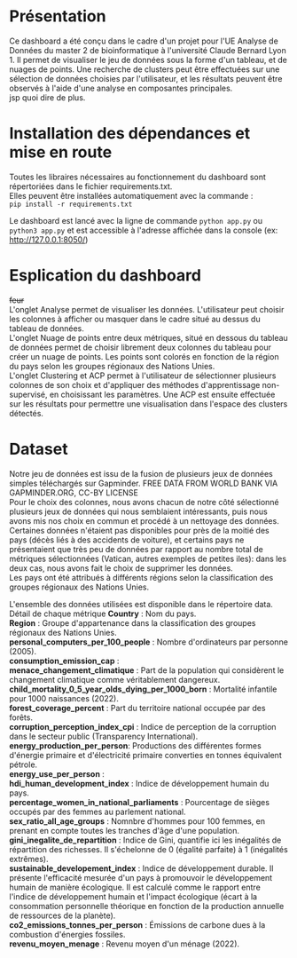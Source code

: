 # Présentation
Ce dashboard a été conçu dans le cadre d'un projet pour l'UE Analyse de Données du master 2 de bioinformatique à l'université Claude Bernard Lyon 1.
Il permet de visualiser le jeu de données sous la forme d'un tableau, et de nuages de points. Une recherche de clusters peut être effectuées sur une sélection de données choisies par l'utilisateur, et les résultats peuvent être observés à l'aide d'une analyse en composantes principales.  
jsp quoi dire de plus.  

# Installation des dépendances et mise en route
Toutes les libraires nécessaires au fonctionnement du dashboard sont répertoriées dans le fichier requirements.txt.  
Elles peuvent être installées automatiquement avec la commande :  
`pip install -r requirements.txt`

Le dashboard est lancé avec la ligne de commande `python app.py` ou `python3 app.py` et est accessible à l'adresse affichée dans la console (ex: http://127.0.0.1:8050/)

# Esplication du dashboard
~~feur~~  
L'onglet Analyse permet de visualiser les données. L'utilisateur peut choisir les colonnes à afficher ou masquer dans le cadre situé au dessus du tableau de données.  
L'onglet Nuage de points entre deux métriques, situé en dessous du tableau de données permet de choisir librement deux colonnes du tableau pour créer un nuage de points. Les points sont colorés en fonction de la région du pays selon les groupes régionaux des Nations Unies.  
L'onglet Clustering et ACP permet à l'utilisateur de sélectionner plusieurs colonnes de son choix et d'appliquer des méthodes d'apprentissage non-supervisé, en choisissant les paramètres. Une ACP est ensuite effectuée sur les résultats pour permettre une visualisation dans l'espace des clusters détectés.  

# Dataset  
Notre jeu de données est issu de la fusion de plusieurs jeux de données simples téléchargés sur Gapminder.  FREE DATA FROM WORLD BANK VIA GAPMINDER.ORG, CC-BY LICENSE  
Pour le choix des colonnes, nous avons chacun de notre côté sélectionné plusieurs jeux de données qui nous semblaient intéressants, puis nous avons mis nos choix en commun et procédé à un nettoyage des données. Certaines données n'étaient pas disponibles pour près de la moitié des pays (décès liés à des accidents de voiture), et certains pays ne présentaient que très peu de données par rapport au nombre total de métriques sélectionnées (Vatican, autres exemples de petites iles): dans les deux cas, nous avons fait le choix de supprimer les données.  
Les pays ont été attribués à différents régions selon la classification des groupes régionaux des Nations Unies.

L'ensemble des données utilisées est disponible dans le répertoire data.  
Détail de chaque métrique
**Country** : Nom du pays.  
**Region** : Groupe d'appartenance dans la classification des groupes régionaux des Nations Unies.  
**personal_computers_per_100_people** : Nombre d'ordinateurs par personne (2005).  
**consumption_emission_cap** :  
**menace_changement_climatique** : Part de la population qui considèrent le changement climatique comme véritablement dangereux.  
**child_mortality_0_5_year_olds_dying_per_1000_born** : Mortalité infantile pour 1000 naissances (2022).  
**forest_coverage_percent** :  Part du territoire national occupée par des forêts.  
**corruption_perception_index_cpi** :  Indice de perception de la corruption  dans le secteur public (Transparency International).  
**energy_production_per_person**: Productions des différentes formes d'énergie primaire et d'électricité primaire converties en tonnes équivalent pétrole.  
**energy_use_per_person** :  
**hdi_human_development_index** : Indice de développement humain du pays.  
**percentage_women_in_national_parliaments** : Pourcentage de sièges occupés par des femmes au parlement national.  
**sex_ratio_all_age_groups** : Nomnbre d'hommes pour 100 femmes, en prenant en compte toutes les tranches d'âge d'une population.  
**gini_inegalite_de_repartition** : Indice de Gini, quantifie ici les inégalités de répartition des richesses. Il s'échelonne de 0 (égalité parfaite) à 1 (inégalités extrêmes).   
**sustainable_developement_index** : Indice de développement durable. Il présente l'efficacité mesurée d'un pays à promouvoir le développement humain de manière écologique. Il est calculé comme le rapport entre l'indice de développement humain et l'impact écologique (écart à la consommation personnelle théorique en fonction de la production annuelle de ressources de la planète).   
**co2_emissions_tonnes_per_person** : Émissions de carbone dues à la combustion d'énergies fossiles.  
**revenu_moyen_menage** : Revenu moyen d'un ménage (2022).  














